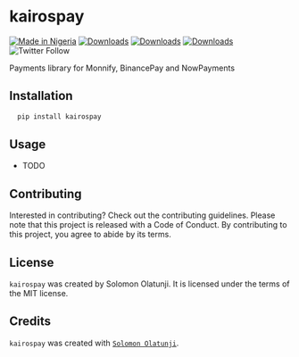 # kairospay

[![Made in Nigeria](https://img.shields.io/badge/made%20in-nigeria-008751.svg?style=flat-square)](https://github.com/acekyd/made-in-nigeria)
[![Downloads](https://pepy.tech/badge/kairospay)](https://pepy.tech/project/kairospay)
[![Downloads](https://pepy.tech/badge/kairospay/month)](https://pepy.tech/project/kairospay)
[![Downloads](https://pepy.tech/badge/kairospay/week)](https://pepy.tech/project/kairospay)
![Twitter Follow](https://img.shields.io/twitter/follow/eminisolomon?style=social)

Payments library for Monnify, BinancePay and NowPayments

## Installation

```bash
  pip install kairospay
```

## Usage

- TODO

## Contributing

Interested in contributing? Check out the contributing guidelines. Please note that this project is released with a Code of Conduct. By contributing to this project, you agree to abide by its terms.

## License

`kairospay` was created by Solomon Olatunji. It is licensed under the terms of the MIT license.

## Credits

`kairospay` was created with [`Solomon Olatunji`](https://olatunji.vercel.app/).
